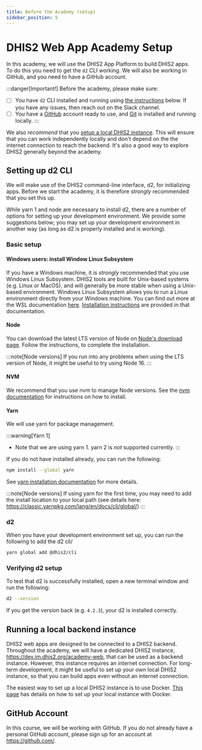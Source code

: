 ```yaml
---
title: Before the Academy (setup)
sidebar_position: 5
---
```


# DHIS2 Web App Academy Setup

In this academy, we will use the DHIS2 App Platform to build DHIS2 apps. To do this you need to get the `d2` CLI working. We will also be working in GitHub, and you need to have a GitHub account.


:::danger[Important!]
Before the academy, please make sure:

- [ ] You have `d2` CLI installed and running using [the instructions](#setting-up-d2-cli) below. If you have any issues, then reach out on the Slack channel.
- [ ] You have a [GitHub](https://github.com/) account ready to use, and [Git](https://git-scm.com/book/en/v2/Getting-Started-Installing-Git) is installed  and running locally.
:::

We also _recommend_ that you [setup a local DHIS2 instance](#running-a-local-backend-instance). This will ensure that you can work independently locally and don't depend on the the internet connection to reach the backend. It's also a good way to explore DHIS2 generally beyond the academy.


## Setting up d2 CLI

We will make use of the DHIS2 command-line interface, d2, for initializing apps. Before we start the academy, it is therefore _strongly_ recommended that you set this up.

While yarn 1 and node are necessary to install d2, there are a number of options for setting up your development environment. We provide some suggestions below; you may set up your development environment in another way (as long as d2 is properly installed and is working).

### Basic setup

#### Windows users: install Window Linux Subsystem

If you have a Windows machine, it is _strongly_ recommended that you use Windows Linux Subsystem. DHIS2 tools are built for Unix-based systems (e.g. Linux or MacOS), and will generally be more stable when using a Unix-based environment. Windows Linux Subsystem allows you to run a Linux environment directly from your Windows machine. You can find out more at the WSL documentation [here](https://learn.microsoft.com/en-us/windows/wsl/about). [Installation instructions](https://learn.microsoft.com/en-us/windows/wsl/install) are provided in that documentation.


#### Node

You can download the latest LTS version of Node on [Node's download page](https://nodejs.org/en/download). Follow the instructions, to complete the installation.

:::note[Node versions]
If you run into any problems when using the LTS version of Node, it might be useful to try using Node 16.
:::


#### NVM
We recommend that you use nvm to manage Node versions. See the [nvm documentation](https://github.com/nvm-sh/nvm?tab=readme-ov-file#about) for instructions on how to install.

#### Yarn

We will use yarn for package management.

:::warning[Yarn 1]
- Note that we are using yarn 1. yarn 2 is _not_ supported currently.
:::

If you do not have installed already, you can run the following:

```sh
npm install --global yarn
```

See [yarn installation documentation](https://classic.yarnpkg.com/lang/en/docs/install/#mac-stable) for more details.

:::note[Node versions]
If using yarn for the first time, you may need to add the install location to your local path (see details here: https://classic.yarnpkg.com/lang/en/docs/cli/global/)
:::


### d2

When you have your development environment set up, you can run the following to add the d2 cli/

```sh
yarn global add @dhis2/cli
```


### Verifying d2 setup

To test that d2 is successfully installed, open a new terminal window and run the following:

```sh
d2 --version
```

If you get the version back (e.g. `4.2.3`), your d2 is installed correctly.


## Running a local backend instance

DHIS2 web apps are designed to be connected to a DHIS2 backend. Throughout the academy, we will have a dedicated DHIS2 instance, https://dev.im.dhis2.org/academy-web, that can be used as a backend instance. However, this instance requires an internet connection. For long-term development, it might be useful to set up your own local DHIS2 instance, so that you can build apps even without an internet connection.

The easiest way to set up a local DHIS2 instance is to use Docker. [This page](https://developers.dhis2.org/docs/tutorials/dhis2-docker) has details on how to set up your local instance with Docker. 


## GitHub Account

In this course, we will be working with GitHub. If you do not already have a personal GitHub account, please sign up for an account at https://github.com/.

